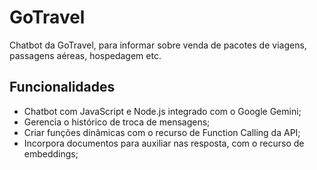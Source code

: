
# GoTravel

Chatbot da GoTravel, para informar sobre venda de pacotes de viagens, passagens aéreas, hospedagem etc.

## Funcionalidades

- Chatbot com JavaScript e Node.js integrado com o Google Gemini;
- Gerencia o histórico de troca de mensagens;
- Criar funções dinâmicas com o recurso de Function Calling da API;
- Incorpora documentos para auxiliar nas resposta, com o recurso de embeddings;
